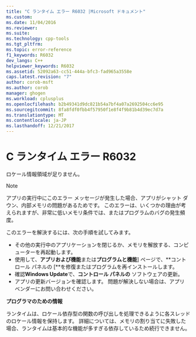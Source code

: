 ```yaml
---
title: "C ランタイム エラー R6032 |Microsoft ドキュメント"
ms.custom: 
ms.date: 11/04/2016
ms.reviewer: 
ms.suite: 
ms.technology: cpp-tools
ms.tgt_pltfrm: 
ms.topic: error-reference
f1_keywords: R6032
dev_langs: C++
helpviewer_keywords: R6032
ms.assetid: 52092a63-cc51-444a-bfc3-fad965a3558e
caps.latest.revision: "7"
author: corob-msft
ms.author: corob
manager: ghogen
ms.workload: cplusplus
ms.openlocfilehash: b2b49341d9dc821b54a7bf4a07a2692504cc6e95
ms.sourcegitcommit: 8fa8fdf0fbb4f57950f1e8f4f9b81b4d39ec7d7a
ms.translationtype: MT
ms.contentlocale: ja-JP
ms.lasthandoff: 12/21/2017
---
```

# <a name="c-runtime-error-r6032"></a>C ランタイム エラー R6032
ロケール情報領域が足りません。  
  
> [!NOTE]
>  アプリの実行中にこのエラー メッセージが発生した場合、アプリがシャット ダウン、内部メモリの問題があるためです。 このエラーは、いくつかの理由が考えられますが、非常に低いメモリ条件では、またはプログラムのバグの発生頻度。  
>   
>  このエラーを解決するには、次の手順を試してみます。  
>   
>  -   その他の実行中のアプリケーションを閉じるか、メモリを解放する、コンピューターを再起動します。  
> -   使用して、**アプリおよび機能**または**プログラムと機能**] ページで、**コントロール パネルの [**を修復またはプログラムを再インストールします。  
> -   確認**Windows Update**で、**コントロール パネルの** ソフトウェアの更新。  
> -   アプリの更新バージョンを確認します。 問題が解決しない場合は、アプリ ベンダーにお問い合わせください。  
  
 **プログラマのための情報**  
  
 ランタイムは、ロケール依存型の関数の呼び出しを処理できるように各スレッドのロケール情報を保持します。 詳細については、メモリの割り当てに失敗した場合、ランタイムは基本的な機能が多すぎる依存しているため続行できません。